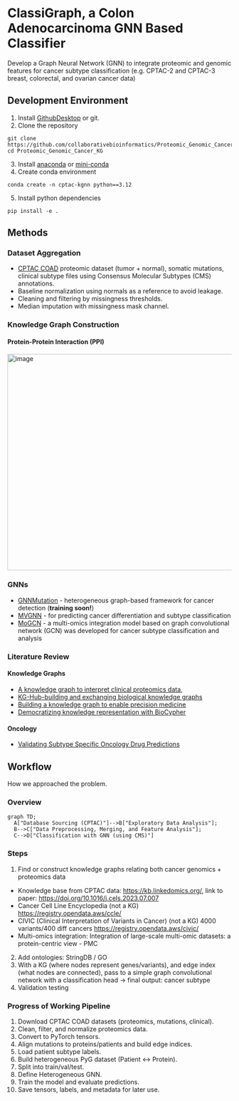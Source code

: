 # ClassiGraph, a Colon Adenocarcinoma GNN Based Classifier

Develop a Graph Neural Network (GNN) to integrate proteomic and genomic features for cancer subtype classification (e.g. CPTAC-2 and CPTAC-3 breast, colorectal, and ovarian cancer data)

## Development Environment

1. Install [GithubDesktop](https://desktop.github.com/download/) or git.
2. Clone the repository
```
git clone https://github.com/collaborativebioinformatics/Proteomic_Genomic_Cancer_KG.git
cd Proteomic_Genomic_Cancer_KG
```
3. Install [anaconda](https://www.anaconda.com/download) or [mini-conda](https://www.anaconda.com/docs/getting-started/miniconda/install)
4. Create conda environment
```
conda create -n cptac-kgnn python==3.12
```
5. Install python dependencies
```
pip install -e .
```

## Methods

### Dataset Aggregation

  - [CPTAC COAD](https://www.cancerimagingarchive.net/collection/cptac-coad/) proteomic dataset (tumor + normal), somatic mutations, clinical subtype files using Consensus Molecular Subtypes (CMS) annotations.
  - Baseline normalization using normals as a reference to avoid leakage.
  - Cleaning and filtering by missingness thresholds.
  - Median imputation with missingness mask channel.

### Knowledge Graph Construction

#### Protein-Protein Interaction (PPI)

<img width="658" height="486" alt="image" src="https://github.com/user-attachments/assets/9ed27c00-6981-4819-b48e-3ce099b5aeb7" />

### GNNs

  - [GNNMutation](https://github.com/nozlemozcan/GNNMutation/blob/main/data/README.md) - heterogeneous graph-based framework for cancer detection (**training soon!**)
  - [MVGNN](https://github.com/uta-smile/CD-MVGNN) - for predicting cancer differentiation and subtype classification
  - [MoGCN](https://github.com/Lifoof/MoGCN) - a multi-omics integration model based on graph convolutional network (GCN) was developed for cancer subtype classification and analysis 

### Literature Review

#### Knowledge Graphs

- [A knowledge graph to interpret clinical proteomics data](https://www.nature.com/articles/s41587-021-01145-6),
- [KG-Hub-building and exchanging biological knowledge graphs](https://pubmed.ncbi.nlm.nih.gov/37389415/)
- [Building a knowledge graph to enable precision medicine](https://www.nature.com/articles/s41597-023-01960-3)
- [Democratizing knowledge representation with BioCypher](https://www.nature.com/articles/s41587-023-01848-y)

#### Oncology
- [Validating Subtype Specific Oncology Drug Predictions](https://opendataknowl-b7u8178.slack.com/archives/C09HXSE7FAS/p1759341488941499)

## Workflow
How we approached the problem.

### Overview

```mermaid
graph TD;
  A["Database Sourcing (CPTAC)"]-->B["Exploratory Data Analysis"];
  B-->C["Data Preprocessing, Merging, and Feature Analysis"];
  C-->D["Classification with GNN (using CMS)"]
```

### Steps

1. Find or construct knowledge graphs relating both cancer genomics + proteomics data
  - Knowledge base from CPTAC data: https://kb.linkedomics.org/, link to paper: https://doi.org/10.1016/j.cels.2023.07.007
  - Cancer Cell Line Encyclopedia (not a KG) https://registry.opendata.aws/ccle/
  - CIVIC (Clinical Interpretation of Variants in Cancer) (not a KG) 4000 variants/400 diff cancers https://registry.opendata.aws/civic/
  - Multi-omics integration: Integration of large-scale multi-omic datasets: a protein-centric view - PMC
2. Add ontologies: StringDB / GO
3. With a KG (where nodes represent genes/variants), and edge index (what nodes are connected), pass to a simple graph convolutional network with a classification head -> final output: cancer subtype
4. Validation testing

### Progress of Working Pipeline

1) Download CPTAC COAD datasets (proteomics, mutations, clinical).
2) Clean, filter, and normalize proteomics data.
3) Convert to PyTorch tensors.
4) Align mutations to proteins/patients and build edge indices.
5) Load patient subtype labels.
6) Build heterogeneous PyG dataset (Patient ↔ Protein).
7) Split into train/val/test.
8) Define Heterogeneous GNN.
9) Train the model and evaluate predictions.
10) Save tensors, labels, and metadata for later use.
